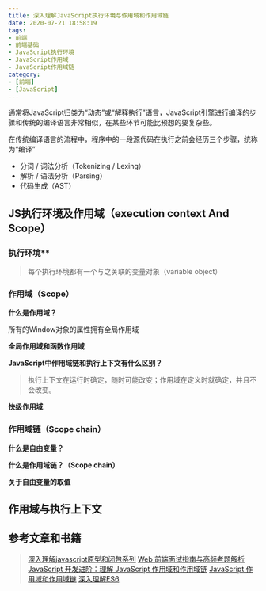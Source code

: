 ```yaml
---
title: 深入理解JavaScript执行环境与作用域和作用域链
date: 2020-07-21 18:58:19
tags:
- 前端
- 前端基础
- JavaScript执行环境
- JavaScript作用域
- JavaScript作用域链
category:
- [前端]
- [JavaScript]
---
```


通常将JavaScript归类为“动态”或“解释执行”语言，JavaScript引擎进行编译的步骤和传统的编译语言非常相似，在某些环节可能比预想的要复杂些。

在传统编译语言的流程中，程序中的一段源代码在执行之前会经历三个步骤，统称为“编译”

- 分词 / 词法分析（Tokenizing / Lexing）
- 解析 / 语法分析（Parsing）
- 代码生成（AST）

## JS执行环境及作用域（execution context And Scope）

### 执行环境**

> 每个执行环境都有一个与之关联的变量对象（variable object）


### 作用域（Scope）

**什么是作用域？**

所有的Window对象的属性拥有全局作用域

**全局作用域和函数作用域**

**JavaScript中作用域链和执行上下文有什么区别？**

> 执行上下文在运行时确定，随时可能改变；作用域在定义时就确定，并且不会改变。

**快级作用域**

### 作用域链（Scope chain）

**什么是自由变量？**

**什么是作用域链？（Scope chain）**

**关于自由变量的取值**

## 作用域与执行上下文

## 参考文章和书籍

> [深入理解javascript原型和闭包系列](https://www.cnblogs.com/wangfupeng1988/p/4001284.html)
> [Web 前端面试指南与高频考题解析](https://juejin.im/book/5a8f9ddcf265da4e9f6fb959/section/5a8f9ed96fb9a0633229bddf)
> [JavaScript 开发进阶：理解 JavaScript 作用域和作用域链](https://www.cnblogs.com/lhb25/archive/2011/09/06/javascript-scope-chain.html)
> [JavaScript 作用域和作用域链](https://gaohaoyang.github.io/2015/05/20/scope/#top)
> [深入理解ES6](https://book.douban.com/subject/27072230/)
